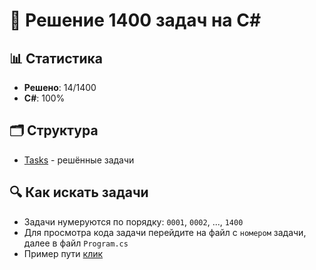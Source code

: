 # 🚀 Решение 1400 задач на C#

## 📊 Статистика
- **Решено**: 14/1400
- **C#**: 100%

## 🗂️ Структура
- [Tasks](https://github.com/Realizeq/coding-tasks/tree/main/Tasks) - решённые задачи

## 🔍 Как искать задачи
- Задачи нумеруются по порядку: `0001`, `0002`, ..., `1400` 
- Для просмотра кода задачи перейдите на файл с `номером` задачи, далее в файл `Program.cs`
- Пример пути [клик](https://github.com/Realizeq/coding-tasks/blob/main/Tasks/0001/0001/Program.cs)
